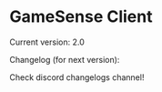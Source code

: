 # GameSense Client

Current version: 2.0

Changelog (for next version):

Check discord changelogs channel!